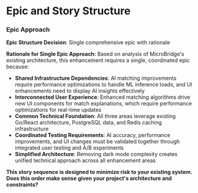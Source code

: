 # Epic and Story Structure

### Epic Approach

**Epic Structure Decision**: Single comprehensive epic with rationale

**Rationale for Single Epic Approach:**
Based on analysis of MicroBridge's existing architecture, this enhancement requires a single, coordinated epic because:

- **Shared Infrastructure Dependencies**: AI matching improvements require performance optimizations to handle ML inference loads, and UI enhancements need to display AI insights effectively
- **Interconnected User Experience**: Enhanced matching algorithms drive new UI components for match explanations, which require performance optimizations for real-time updates
- **Common Technical Foundation**: All three areas leverage existing Go/React architecture, PostgreSQL data, and Redis caching infrastructure
- **Coordinated Testing Requirements**: AI accuracy, performance improvements, and UI changes must be validated together through integrated user testing and A/B experiments
- **Simplified Architecture**: Removing dark mode complexity creates unified technical approach across all enhancement areas

**This story sequence is designed to minimize risk to your existing system. Does this order make sense given your project's architecture and constraints?**
